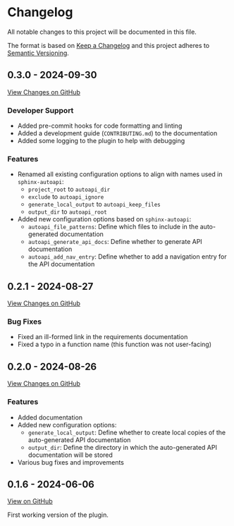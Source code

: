 # Changelog

All notable changes to this project will be documented in this file.

The format is based on
[Keep a Changelog](https://www.keepachangelog.com/en/1.0.0/) and this project
adheres to [Semantic Versioning](https://www.semver.org/spec/v2.0.0.html).

## 0.3.0 - 2024-09-30

[View Changes on GitHub](https://github.com/jcayers20/mkdocs-autoapi/compare/0.2.0...0.3.0)

### Developer Support

- Added pre-commit hooks for code formatting and linting
- Added a development guide (`CONTRIBUTING.md`) to the documentation
- Added some logging to the plugin to help with debugging

### Features

- Renamed all existing configuration options to align with names used in
  `sphinx-autoapi`:
  - `project_root` to `autoapi_dir`
  - `exclude` to `autoapi_ignore`
  - `generate_local_output` to `autoapi_keep_files`
  - `output_dir` to `autoapi_root`
- Added new configuration options based on `sphinx-autoapi`:
  - `autoapi_file_patterns`: Define which files to include in the auto-generated
    documentation
  - `autoapi_generate_api_docs`: Define whether to generate API documentation
  - `autoapi_add_nav_entry`:  Define whether to add a navigation entry for the
    API documentation


## 0.2.1 - 2024-08-27

[View Changes on GitHub](https://www.github.com/jcayers20/mkdocs-autoapi/compare/0.2.0...0.2.1)

### Bug Fixes

- Fixed an ill-formed link in the requirements documentation
- Fixed a typo in a function name (this function was not user-facing)


## 0.2.0 - 2024-08-26

[View Changes on GitHub](https://www.github.com/jcayers20/mkdocs-autoapi/compare/0.1.6...0.2.0)

### Features

- Added documentation
- Added new configuration options:
  - `generate_local_output`: Define whether to create local copies of the
    auto-generated API documentation
  - `output_dir`: Define the directory in which the auto-generated API
    documentation will be stored
- Various bug fixes and improvements


## 0.1.6 - 2024-06-06

[View on GitHub](https://www.github.com/jcayers20/mkdocs-autoapi/tree/0.1.6)

First working version of the plugin.
